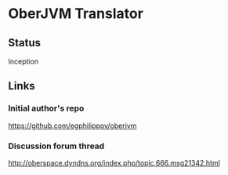 # OberJVM Translator


## Status

Inception


## Links

### Initial author's repo

https://github.com/egphilippov/oberjvm

### Discussion forum thread

http://oberspace.dyndns.org/index.php/topic,666.msg21342.html
